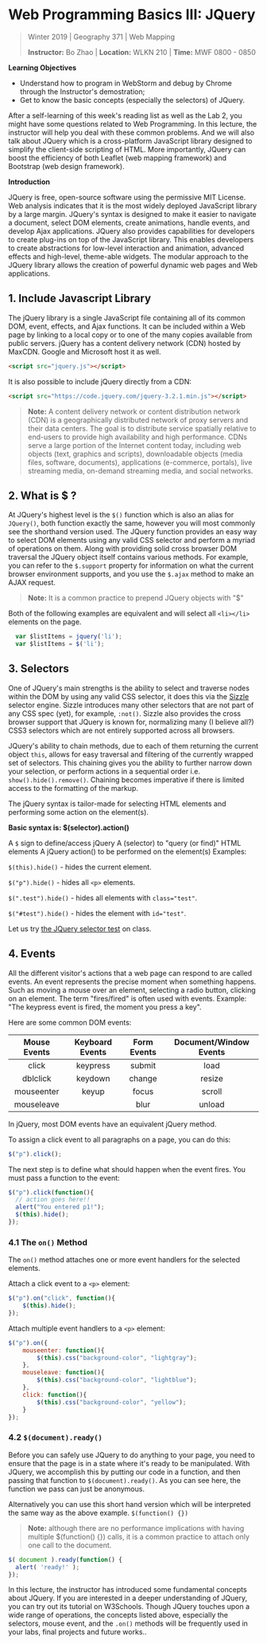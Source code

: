 # Web Programming Basics III: JQuery

> Winter 2019 | Geography 371 | Web Mapping
>
> **Instructor:** Bo Zhao | **Location:** WLKN 210 | **Time:** MWF 0800 - 0850

**Learning Objectives**

- Understand how to program in WebStorm and debug by Chrome through the Instructor's demostration;
- Get to know the basic concepts (especially the selectors) of JQuery.

After a self-learning of this week's reading list as well as the Lab 2, you might have some questions related to Web Programming. In this lecture, the instructor will help you deal with these common problems. And we will also talk about JQuery which is a cross-platform JavaScript library designed to simplify the client-side scripting of HTML. More importantly, JQuery can boost the efficiency of both Leaflet (web mapping framework) and Bootstrap (web design framework).

**Introduction**

JQuery is free, open-source software using the permissive MIT License. Web analysis indicates that it is the most widely deployed JavaScript library by a large margin. JQuery's syntax is designed to make it easier to navigate a document, select DOM elements, create animations, handle events, and develop Ajax applications. JQuery also provides capabilities for developers to create plug-ins on top of the JavaScript library. This enables developers to create abstractions for low-level interaction and animation, advanced effects and high-level, theme-able widgets. The modular approach to the JQuery library allows the creation of powerful dynamic web pages and Web applications.


## 1\. Include Javascript Library

The jQuery library is a single JavaScript file containing all of its common DOM, event, effects, and Ajax functions. It can be included within a Web page by linking to a local copy or to one of the many copies available from public servers. jQuery has a content delivery network (CDN) hosted by MaxCDN. Google and Microsoft host it as well.

```html
<script src="jquery.js"></script>
```

It is also possible to include jQuery directly from a CDN:

```html
<script src="https://code.jquery.com/jquery-3.2.1.min.js"></script>
```

> **Note:** A content delivery network or content distribution network (CDN) is a geographically distributed network of proxy servers and their data centers. The goal is to distribute service spatially relative to end-users to provide high availability and high performance. CDNs serve a large portion of the Internet content today, including web objects (text, graphics and scripts), downloadable objects (media files, software, documents), applications (e-commerce, portals), live streaming media, on-demand streaming media, and social networks.

## 2\. What is $ ?

At JQuery's highest level is the `$()` function which is also an alias for `JQuery()`, both function exactly the same, however you will most commonly see the shorthand version used. The JQuery function provides an easy way to select DOM elements using any valid CSS selector and perform a myriad of operations on them. Along with providing solid cross browser DOM traversal the JQuery object itself contains various methods. For example, you can refer to the `$.support` property for information on what the current browser environment supports, and you use the `$.ajax` method to make an AJAX request.

> **Note:** It is a common practice to prepend JQuery objects with "$"

Both of the following examples are equivalent and will select all `<li></li>` elements on the page.

```javascript
  var $listItems = jquery('li');
  var $listItems = $('li');
```


## 3\. Selectors

One of JQuery's main strengths is the ability to select and traverse nodes within the DOM by using any valid CSS selector, it does this via the [Sizzle](https://sizzlejs.com/) selector engine. Sizzle introduces many other selectors that are not part of any CSS spec (yet), for example, `:not()`. Sizzle also provides the cross browser support that JQuery is known for, normalizing many (I believe all?) CSS3 selectors which are not entirely supported across all browsers.

JQuery's ability to chain methods, due to each of them returning the current object `this`, allows for easy traversal and filtering of the currently wrapped set of selectors. This chaining gives you the ability to further narrow down your selection, or perform actions in a sequential order i.e. `show().hide().remove()`. Chaining becomes imperative if there is limited access to the formatting of the markup.


The jQuery syntax is tailor-made for selecting HTML elements and performing some action on the element(s).

**Basic syntax is: $(selector).action()**

A `$` sign to define/access jQuery
A (selector) to "query (or find)" HTML elements
A jQuery action() to be performed on the element(s)
Examples:

`$(this).hide()` - hides the current element.

`$("p").hide()` - hides all `<p>` elements.

`$(".test").hide()` - hides all elements with `class="test"`.

`$("#test").hide()` - hides the element with `id="test"`.

Let us try [the JQuery selector test](https://www.w3schools.com/jquery/trysel.asp) on class.


## 4\. Events

All the different visitor's actions that a web page can respond to are called events. An event represents the precise moment when something happens. Such as moving a mouse over an element, selecting a radio button, clicking on an element. The term "fires/fired" is often used with events. Example: "The keypress event is fired, the moment you press a key".

Here are some common DOM events:


| Mouse Events | Keyboard Events | Form Events | Document/Window Events |
| :----------: | :-------------: | :---------: | :--------------------: |
|    click     |    keypress     |   submit    |          load          |
|   dblclick   |     keydown     |   change    |         resize         |
|  mouseenter  |      keyup      |    focus    |         scroll         |
|  mouseleave  |                 |    blur     |         unload         |


In jQuery, most DOM events have an equivalent jQuery method.

To assign a click event to all paragraphs on a page, you can do this:

```javascript
$("p").click();
```


The next step is to define what should happen when the event fires. You must pass a function to the event:

```javascript
$("p").click(function(){
  // action goes here!!
  alert("You entered p1!");
  $(this).hide();
});
```

### 4.1 The `on()` Method
The `on()` method attaches one or more event handlers for the selected elements.

Attach a click event to a `<p>` element:
```javascript
$("p").on("click", function(){
    $(this).hide();
});
```

Attach multiple event handlers to a `<p>` element:

```javascript
$("p").on({
    mouseenter: function(){
        $(this).css("background-color", "lightgray");
    },
    mouseleave: function(){
        $(this).css("background-color", "lightblue");
    },
    click: function(){
        $(this).css("background-color", "yellow");
    }
});
```

### 4.2 `$(document).ready()`

Before you can safely use JQuery to do anything to your page, you need to ensure that the page is in a state where it's ready to be manipulated. With JQuery, we accomplish this by putting our code in a function, and then passing that function to `$(document).ready()`. As you can see here, the function we pass can just be anonymous.

Alternatively you can use this short hand version which will be interpreted the same way as the above example. `$(function() {})`

>  **Note:** although there are no performance implications with having multiple $(function() {}) calls, it is a common practice to attach only one call to the document.

```javascript
$( document ).ready(function() {
  alert( 'ready!' );
});
```

In this lecture, the instructor has  introduced some fundamental concepts about JQuery. If you are interested in a deeper understanding of JQuery, you can try out its tutorial on W3Schools. Though JQuery touches upon a wide range of operations, the concepts listed above, especially the selectors, mouse event, and the `.on()` methods  will be frequently used in your labs, final projects and future works..
